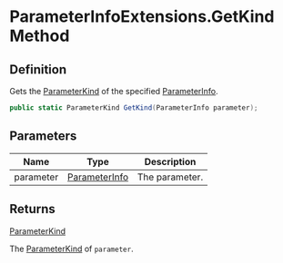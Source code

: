 # ParameterInfoExtensions.GetKind Method
## Definition

Gets the [ParameterKind](MrKWatkins.Reflection.ParameterKind.md) of the specified [ParameterInfo](https://learn.microsoft.com/en-gb/dotnet/api/System.Reflection.ParameterInfo).

```c#
public static ParameterKind GetKind(ParameterInfo parameter);
```

## Parameters

| Name | Type | Description |
| ---- | ---- | ----------- |
| parameter | [ParameterInfo](https://learn.microsoft.com/en-gb/dotnet/api/System.Reflection.ParameterInfo) | The parameter. |

## Returns

[ParameterKind](MrKWatkins.Reflection.ParameterKind.md)

The [ParameterKind](MrKWatkins.Reflection.ParameterKind.md) of `parameter`.
